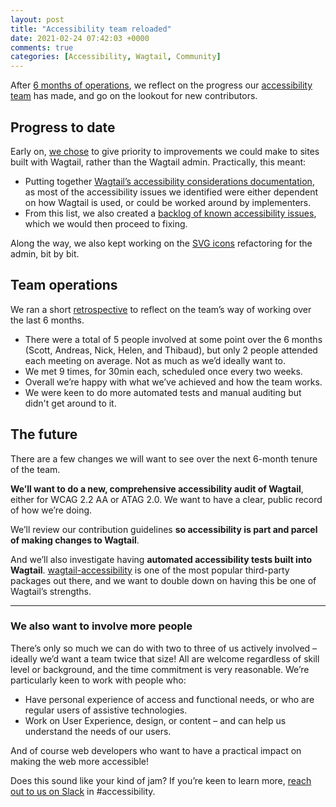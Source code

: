 ```yaml
---
layout: post
title: "Accessibility team reloaded"
date: 2021-02-24 07:42:03 +0000
comments: true
categories: [Accessibility, Wagtail, Community]
---
```


After [6 months of operations](https://wagtail.org/blog/announcing-wagtail-sub-teams/), we reflect on the progress our [accessibility team](https://github.com/wagtail/wagtail/wiki/Wagtail-sub-teams#accessibility) has made, and go on the lookout for new contributors.

<!-- more -->

## Progress to date

Early on, [we chose](https://github.com/wagtail/wagtail/wiki/Accessibility-team#2020-07-17) to give priority to improvements we could make to sites built with Wagtail, rather than the Wagtail admin. Practically, this meant:

- Putting together [Wagtail’s accessibility considerations documentation](https://docs.wagtail.org/en/latest/advanced_topics/accessibility_considerations.html), as most of the accessibility issues we identified were either dependent on how Wagtail is used, or could be worked around by implementers.
- From this list, we also created a [backlog of known accessibility issues](https://github.com/wagtail/wagtail/projects/10), which we would then proceed to fixing.

Along the way, we also kept working on the [SVG icons](https://github.com/wagtail/wagtail/issues/6107) refactoring for the admin, bit by bit.

## Team operations

We ran a short [retrospective](https://github.com/wagtail/wagtail/wiki/Accessibility-team#2021-01-22----team-retrospective) to reflect on the team’s way of working over the last 6 months.

- There were a total of 5 people involved at some point over the 6 months (Scott, Andreas, Nick, Helen, and Thibaud), but only 2 people attended each meeting on average. Not as much as we’d ideally want to.
- We met 9 times, for 30min each, scheduled once every two weeks.
- Overall we’re happy with what we’ve achieved and how the team works.
- We were keen to do more automated tests and manual auditing but didn't get around to it.

## The future

There are a few changes we will want to see over the next 6-month tenure of the team.

**We’ll want to do a new, comprehensive accessibility audit of Wagtail**, either for WCAG 2.2 AA or ATAG 2.0. We want to have a clear, public record of how we’re doing.

We’ll review our contribution guidelines **so accessibility is part and parcel of making changes to Wagtail**.

And we’ll also investigate having **automated accessibility tests built into Wagtail**. [wagtail-accessibility](https://github.com/neon-jungle/wagtail-accessibility) is one of the most popular third-party packages out there, and we want to double down on having this be one of Wagtail’s strengths.

---

### We also want to involve more people

There’s only so much we can do with two to three of us actively involved – ideally we’d want a team twice that size! All are welcome regardless of skill level or background, and the time commitment is very reasonable. We’re particularly keen to work with people who:

- Have personal experience of access and functional needs, or who are regular users of assistive technologies.
- Work on User Experience, design, or content – and can help us understand the needs of our users.

And of course web developers who want to have a practical impact on making the web more accessible!

Does this sound like your kind of jam? If you’re keen to learn more, [reach out to us on Slack](https://github.com/wagtail/wagtail/wiki/Slack) in #accessibility.
